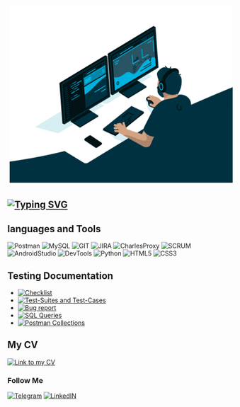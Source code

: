 

<img src="https://github.com/aleks-feedback/aleks-feedback/blob/main/assets/68747470733a2f2f6d656469612e67697068792e636f6d2f6d656469612f645765734263544c61766b5a754733354d492f67697068792e676966.gif" width="600" height="400"
left="300" 
  alt="Welcome" 
  vspace="5" hspace="5">

## [![Typing SVG](https://readme-typing-svg.herokuapp.com?color=%2336BCF7&lines=I'am+a+beginner+QA+Engineer)](https://git.io/typing-svg)

## languages and Tools
![Postman](https://img.shields.io/badge/Postman-090909?style=plastic&logo=Postman&logoColor=FF6C38)
![MySQL](https://img.shields.io/badge/MySQL-090909?style=plastic&logo=MySQL&logoColor=196A6C)
![GIT](https://img.shields.io/badge/GIT-090909?style=plastic&logo=GIT&logoColor=FF6C38)
![JIRA](https://img.shields.io/badge/JIRA-090909?style=plastic&logo=JIRA&logoColor=2643CC)
![CharlesProxy](https://img.shields.io/badge/CharlesProxy-090909?style=plastic&logo=CharlesProxy&logoColor=FF6C38)
![SCRUM](https://img.shields.io/badge/SCRUM-090909?style=plastic&logo=SCRUM&logoColor=FF6C38)
![AndroidStudio](https://img.shields.io/badge/AndroidStudio-090909?style=plastic&logo=AndroidStudio&logoColor=2DD827)
![DevTools](https://img.shields.io/badge/DevTools-090909?style=plastic&logo=DEVTOOLS&logoColor=FF6C38)
![Python](https://img.shields.io/badge/Python-090909?style=plastic&logo=Python&logoColor=D8D527)
![HTML5](https://img.shields.io/badge/HTML5-090909?style=plastic&logo=HTML5&logoColor=E44D26)
![CSS3](https://img.shields.io/badge/CSS3-090909?style=plastic&logo=CSS3&logoColor=1572B6)

## Testing Documentation
* [![Checklist](https://img.shields.io)](https://t.me/zinger_hzan)
* [![Test-Suites and Test-Cases](https://img.shields.io)](url)
* [![Bug report](https://img.shields.io)](url)
* [![SQL Queries](https://img.shields.io)](url)
* [![Postman Collections](https://img.shields.io)](url)

## My CV
[![Link to my CV](https://img.shields.io)](url)

### Follow Me
[![Telegram](https://img.shields.io/badge/Telegram-090909?style=plastic&logo=Telegram&logoColor=1572B6)](https://t.me/zinger_hzan)
[![LinkedIN](https://img.shields.io/badge/LinkedIn-090909?style=plastic&logo=LinkedIn&logoColor=1572B6)](https://www.linkedin.com/in/aleksei-fedotov-6390ba265/)